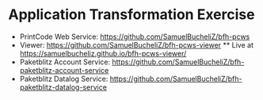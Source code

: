 # Application Transformation Exercise

* PrintCode Web Service: https://github.com/SamuelBucheliZ/bfh-pcws
* Viewer: https://github.com/SamuelBucheliZ/bfh-pcws-viewer 
** Live at https://samuelbucheliz.github.io/bfh-pcws-viewer/
* Paketblitz Account Service: https://github.com/SamuelBucheliZ/bfh-paketblitz-account-service
* Paketblitz Datalog Service: https://github.com/SamuelBucheliZ/bfh-paketblitz-datalog-service
